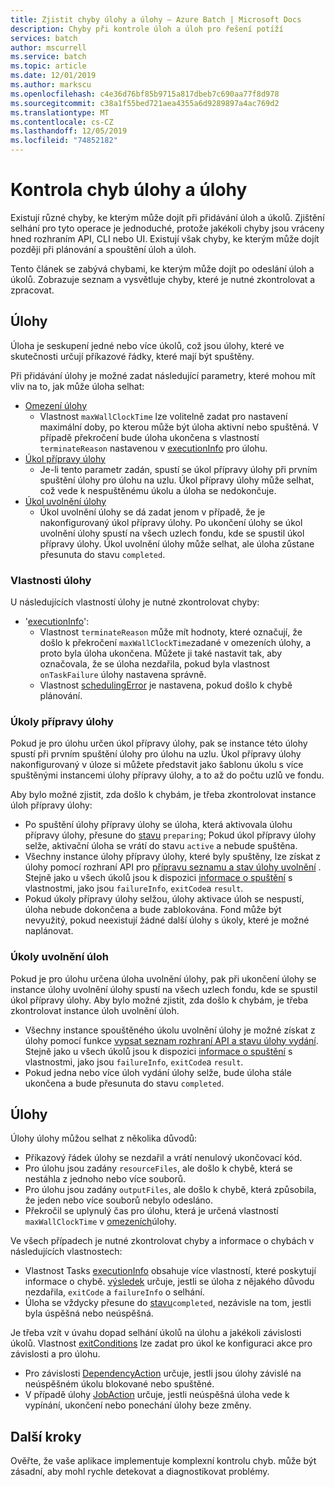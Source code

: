 ```yaml
---
title: Zjistit chyby úlohy a úlohy – Azure Batch | Microsoft Docs
description: Chyby při kontrole úloh a úloh pro řešení potíží
services: batch
author: mscurrell
ms.service: batch
ms.topic: article
ms.date: 12/01/2019
ms.author: markscu
ms.openlocfilehash: c4e36d76bf85b9715a817dbeb7c690aa77f8d978
ms.sourcegitcommit: c38a1f55bed721aea4355a6d9289897a4ac769d2
ms.translationtype: MT
ms.contentlocale: cs-CZ
ms.lasthandoff: 12/05/2019
ms.locfileid: "74852182"
---
```

# <a name="job-and-task-error-checking"></a>Kontrola chyb úlohy a úlohy

Existují různé chyby, ke kterým může dojít při přidávání úloh a úkolů. Zjištění selhání pro tyto operace je jednoduché, protože jakékoli chyby jsou vráceny hned rozhraním API, CLI nebo UI.  Existují však chyby, ke kterým může dojít později při plánování a spouštění úloh a úloh.

Tento článek se zabývá chybami, ke kterým může dojít po odeslání úloh a úkolů. Zobrazuje seznam a vysvětluje chyby, které je nutné zkontrolovat a zpracovat.

## <a name="jobs"></a>Úlohy

Úloha je seskupení jedné nebo více úkolů, což jsou úlohy, které ve skutečnosti určují příkazové řádky, které mají být spuštěny.

Při přidávání úlohy je možné zadat následující parametry, které mohou mít vliv na to, jak může úloha selhat:

- [Omezení úlohy](https://docs.microsoft.com/rest/api/batchservice/job/add#jobconstraints)
  - Vlastnost `maxWallClockTime` lze volitelně zadat pro nastavení maximální doby, po kterou může být úloha aktivní nebo spuštěná. V případě překročení bude úloha ukončena s vlastností `terminateReason` nastavenou v [executionInfo](https://docs.microsoft.com/rest/api/batchservice/job/get#cloudjob) pro úlohu.
- [Úkol přípravy úlohy](https://docs.microsoft.com/rest/api/batchservice/job/add#jobpreparationtask)
  - Je-li tento parametr zadán, spustí se úkol přípravy úlohy při prvním spuštění úlohy pro úlohu na uzlu. Úkol přípravy úlohy může selhat, což vede k nespuštěnému úkolu a úloha se nedokončuje.
- [Úkol uvolnění úlohy](https://docs.microsoft.com/rest/api/batchservice/job/add#jobreleasetask)
  - Úkol uvolnění úlohy se dá zadat jenom v případě, že je nakonfigurovaný úkol přípravy úlohy. Po ukončení úlohy se úkol uvolnění úlohy spustí na všech uzlech fondu, kde se spustil úkol přípravy úlohy. Úkol uvolnění úlohy může selhat, ale úloha zůstane přesunuta do stavu `completed`.

### <a name="job-properties"></a>Vlastnosti úlohy

U následujících vlastností úlohy je nutné zkontrolovat chyby:

- '[executionInfo](https://docs.microsoft.com/rest/api/batchservice/job/get#jobexecutioninformation)':
  - Vlastnost `terminateReason` může mít hodnoty, které označují, že došlo k překročení `maxWallClockTime`zadané v omezeních úlohy, a proto byla úloha ukončena. Můžete ji také nastavit tak, aby označovala, že se úloha nezdařila, pokud byla vlastnost `onTaskFailure` úlohy nastavena správně.
  - Vlastnost [schedulingError](https://docs.microsoft.com/rest/api/batchservice/job/get#jobschedulingerror) je nastavena, pokud došlo k chybě plánování.
 
### <a name="job-preparation-tasks"></a>Úkoly přípravy úlohy

Pokud je pro úlohu určen úkol přípravy úlohy, pak se instance této úlohy spustí při prvním spuštění úlohy pro úlohu na uzlu. Úkol přípravy úlohy nakonfigurovaný v úloze si můžete představit jako šablonu úkolu s více spuštěnými instancemi úlohy přípravy úlohy, a to až do počtu uzlů ve fondu.

Aby bylo možné zjistit, zda došlo k chybám, je třeba zkontrolovat instance úloh přípravy úlohy:
- Po spuštění úlohy přípravy úlohy se úloha, která aktivovala úlohu přípravy úlohy, přesune do [stavu](https://docs.microsoft.com/rest/api/batchservice/task/get#taskstate) `preparing`; Pokud úkol přípravy úlohy selže, aktivační úloha se vrátí do stavu `active` a nebude spuštěna.  
- Všechny instance úlohy přípravy úlohy, které byly spuštěny, lze získat z úlohy pomocí rozhraní API pro [přípravu seznamu a stav úlohy uvolnění](https://docs.microsoft.com/rest/api/batchservice/job/listpreparationandreleasetaskstatus) . Stejně jako u všech úkolů jsou k dispozici [informace o spuštění](https://docs.microsoft.com/rest/api/batchservice/job/listpreparationandreleasetaskstatus#jobpreparationandreleasetaskexecutioninformation) s vlastnostmi, jako jsou `failureInfo`, `exitCode`a `result`.
- Pokud úkoly přípravy úlohy selžou, úlohy aktivace úloh se nespustí, úloha nebude dokončena a bude zablokována. Fond může být nevyužitý, pokud neexistují žádné další úlohy s úkoly, které je možné naplánovat.

### <a name="job-release-tasks"></a>Úkoly uvolnění úloh

Pokud je pro úlohu určena úloha uvolnění úlohy, pak při ukončení úlohy se instance úlohy uvolnění úlohy spustí na všech uzlech fondu, kde se spustil úkol přípravy úlohy.  Aby bylo možné zjistit, zda došlo k chybám, je třeba zkontrolovat instance úloh uvolnění úloh.
- Všechny instance spouštěného úkolu uvolnění úlohy je možné získat z úlohy pomocí funkce [vypsat seznam rozhraní API a stavu úlohy vydání](https://docs.microsoft.com/rest/api/batchservice/job/listpreparationandreleasetaskstatus). Stejně jako u všech úkolů jsou k dispozici [informace o spuštění](https://docs.microsoft.com/rest/api/batchservice/job/listpreparationandreleasetaskstatus#jobpreparationandreleasetaskexecutioninformation) s vlastnostmi, jako jsou `failureInfo`, `exitCode`a `result`.
- Pokud jedna nebo více úloh vydání úlohy selže, bude úloha stále ukončena a bude přesunuta do stavu `completed`.

## <a name="tasks"></a>Úlohy

Úlohy úlohy můžou selhat z několika důvodů:

- Příkazový řádek úlohy se nezdařil a vrátí nenulový ukončovací kód.
- Pro úlohu jsou zadány `resourceFiles`, ale došlo k chybě, která se nestáhla z jednoho nebo více souborů.
- Pro úlohu jsou zadány `outputFiles`, ale došlo k chybě, která způsobila, že jeden nebo více souborů nebylo odesláno.
- Překročil se uplynulý čas pro úlohu, která je určená vlastností `maxWallClockTime` v [omezeních](https://docs.microsoft.com/rest/api/batchservice/task/add#taskconstraints)úlohy.

Ve všech případech je nutné zkontrolovat chyby a informace o chybách v následujících vlastnostech:
- Vlastnost Tasks [executionInfo](https://docs.microsoft.com/rest/api/batchservice/task/get#taskexecutioninformation) obsahuje více vlastností, které poskytují informace o chybě. [výsledek](https://docs.microsoft.com/rest/api/batchservice/task/get#taskexecutionresult) určuje, jestli se úloha z nějakého důvodu nezdařila, `exitCode` a `failureInfo` o selhání.
- Úloha se vždycky přesune do [stavu](https://docs.microsoft.com/rest/api/batchservice/task/get#taskstate)`completed`, nezávisle na tom, jestli byla úspěšná nebo neúspěšná.

Je třeba vzít v úvahu dopad selhání úkolů na úlohu a jakékoli závislosti úkolů.  Vlastnost [exitConditions](https://docs.microsoft.com/rest/api/batchservice/task/add#exitconditions) lze zadat pro úkol ke konfiguraci akce pro závislosti a pro úlohu.
- Pro závislosti [DependencyAction](https://docs.microsoft.com/rest/api/batchservice/task/add#dependencyaction) určuje, jestli jsou úlohy závislé na neúspěšném úkolu blokované nebo spuštěné.
- V případě úlohy [JobAction](https://docs.microsoft.com/rest/api/batchservice/task/add#jobaction) určuje, jestli neúspěšná úloha vede k vypínání, ukončení nebo ponechání úlohy beze změny.

## <a name="next-steps"></a>Další kroky

Ověřte, že vaše aplikace implementuje komplexní kontrolu chyb. může být zásadní, aby mohl rychle detekovat a diagnostikovat problémy.
